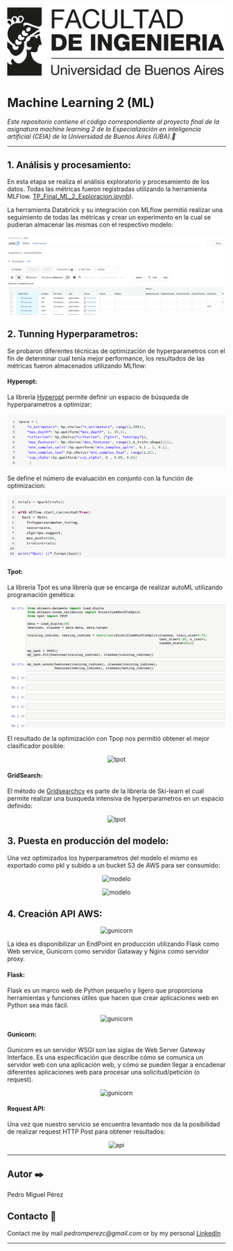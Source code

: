 ![](image/logoFIUBA.png)

# Machine Learning 2 (ML)

_Este repositorio contiene el código correspondiente al proyecto final de la asignatura machine learning 2 de la Especialización en inteligencia artificial (CEIA) de la Universidad de Buenos Aires (UBA).📖_

---

## 1. Análisis y procesamiento:

En esta etapa se realiza el análisis exploratorio y procesamiento de los datos. Todas las métricas fueron registradas utilizando la herramienta MLFlow. [TP_Final_ML_2_Exploracion.ipynb](notebook/TP_Final_ML_2_Exploracion.ipynb)).

La herramienta Databrick y su integración con MLflow permitió realizar una seguimiento de todas las métricas y crear un experimento en la cual se pudieran almacenar las mismas con el respectivo modelo:


<p align="center" float="left" justify-content="center">
    <img src="image/mlflow.png
    " alt="mlflow" class="center"/>
</p>

## 2. Tunning Hyperparametros:

Se probaron diferentes técnicas de optimización de hyperparametros con el fin de determinar cual tenía mejor performance, los resultados de las métricas fueron almacenados utilizando MLflow:

####  Hyperopt:


La librería [Hyperopt](http://hyperopt.github.io/hyperopt/) permite definir un espacio de búsqueda de hyperparametros a optimizar:

<p align="center" float="left" justify-content="center">
    <img src="image/espacio.png
    " alt="espacio" class="center"/>
</p>

Se define el número de evaluación en conjunto con la función de optimizacion:


<p align="center" float="left" justify-content="center">
    <img src="image/hyperopt.png
    " alt="dbricks_aps_experiment" class="center"/>
</p>

#### Tpot:

La librería Tpot es una librería que se encarga de realizar autoML utilizando programación genética:

![](https://raw.githubusercontent.com/EpistasisLab/tpot/master/images/tpot-demo.gif)


El resultado de la optimización con Tpop nos permitió obtener el mejor clasificador posible:

<p align="center" float="left" justify-content="center">
    <img src="/image/tpot.png" alt="tpot" class="center"/>
</p>

#### GridSearch:

El método de [Gridsearchcv](https://scikit-learn.org/stable/modules/generated/sklearn.model_selection.GridSearchCV.html) es parte de la librería de Ski-learn el cual permite realizar una busqueda intensiva de hyperparametros en un espacio definido:

<p align="center" float="left" justify-content="center">
    <img src="/image/gridsearch.png" alt="tpot" class="center"/>
</p>

## 3. Puesta en producción del modelo:
Una vez optimizados los hyperparametros del modelo el mismo es exportado como pkl y subido a un bucket S3 de AWS para ser consumido:

<p align="center" float="left" justify-content="center">
    <img src="/image/modelo.png" alt="modelo" class="center"/>
</p>

<p align="center" float="left" justify-content="center">
    <img src="/image/export.png" alt="modelo" class="center"/>
</p>

## 4. Creación API AWS:

<p align="center" float="left" justify-content="center">
    <img src="/image/gunicorn.png" alt="gunicorn" class="center"/>
</p>

La idea es disponibilizar un EndPoint en producción utilizando Flask como Web service, Gunicorn como servidor Gataway y Nginx como servidor proxy.

#### Flask:

Flask es un marco web de Python pequeño y ligero que proporciona herramientas y funciones útiles que hacen que crear aplicaciones web en Python sea más fácil.

<p align="center" float="left" justify-content="center">
    <img src="/image/flask.png" alt="gunicorn" class="center"/>
</p>

#### Gunicorn:
Gunicorn es un servidor WSGI son las siglas de Web Server Gateway Interface. Es una especificación que describe cómo se comunica un servidor web con una aplicación web, y cómo se pueden llegar a encadenar diferentes aplicaciones web para procesar una solicitud/petición (o request).

<p align="center" float="left" justify-content="center">
    <img src="/image/wsgi.png" alt="gunicorn" class="center"/>
</p>

#### Request API:
Una vez que nuestro servicio se encuentra levantado nos da la posibilidad de realizar request HTTP Post para obtener resultados:

<p align="center" float="left" justify-content="center">
    <img src="/image/api.png" alt="api" class="center"/>
</p>

---

## Autor  ✒️
Pedro Miguel Pérez

## Contacto 📌
Contact me by mail _pedromperezc@gmail.com_ or by my personal [LinkedIn](https://www.linkedin.com/in/pedromiguelperez/)

---